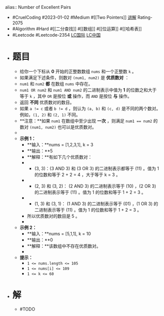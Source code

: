 alias:: Number of Excellent Pairs

- #CruelCoding #2023-01-02 #Medium #[[Two Pointers]] [讲解](https://youtu.be/gmOHk5RaSaY) Rating-2075
- #Algorithm #Hard #[[二分查找]] #[[数组]] #[[位运算]] #[[哈希表]]
- #Leetcode #Leetcode-2354 [LC国际](https://leetcode.com/problems/number-of-excellent-pairs/) [LC中国](https://leetcode.cn/problems/number-of-excellent-pairs/)
- # 题目
	- 给你一个下标从 **0** 开始的正整数数组 `nums` 和一个正整数 `k` 。
	- 如果满足下述条件，则数对 `(num1, num2)` 是 **优质数对** ：
	- `num1` 和 `num2` **都** 在数组 `nums` 中存在。
	- `num1 OR num2` 和 `num1 AND num2` 的二进制表示中值为 **1** 的位数之和大于等于 `k` ，其中 `OR` 是按位 **或** 操作，而 `AND` 是按位 **与** 操作。
	- 返回 **不同** 优质数对的数目。
	- 如果 `a != c` 或者 `b != d` ，则认为 `(a, b)` 和 `(c, d)` 是不同的两个数对。例如，`(1, 2)` 和 `(2, 1)` 不同。
	- **注意：**如果 `num1` 在数组中至少出现 **一次** ，则满足 `num1 == num2` 的数对 `(num1, num2)` 也可以是优质数对。
	-
	- **示例 1：**
		- **输入：**nums = [1,2,3,1], k = 3
		- **输出：**5
		- **解释：**有如下几个优质数对：
		- - (3, 3)：(3 AND 3) 和 (3 OR 3) 的二进制表示都等于 (11) 。值为 1 的位数和等于 2 + 2 = 4 ，大于等于 k = 3 。
		- - (2, 3) 和 (3, 2)： (2 AND 3) 的二进制表示等于 (10) ，(2 OR 3) 的二进制表示等于 (11) 。值为 1 的位数和等于 1 + 2 = 3 。
		- - (1, 3) 和 (3, 1)： (1 AND 3) 的二进制表示等于 (01) ，(1 OR 3) 的二进制表示等于 (11) 。值为 1 的位数和等于 1 + 2 = 3 。
		- 所以优质数对的数目是 5 。
		-
	- **示例 2：**
		- **输入：**nums = [5,1,1], k = 10
		- **输出：**0
		- **解释：**该数组中不存在优质数对。
		-
	- **提示：**
		- `1 <= nums.length <= 105`
		- `1 <= nums[i] <= 109`
		- `1 <= k <= 60`
- # 解
	- #TODO